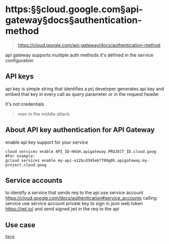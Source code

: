 # https:§§cloud.google.com§api-gateway§docs§authentication-method
> https://cloud.google.com/api-gateway/docs/authentication-method

api gateway supports multiple auth methods
it's defined in the service configuration 

## API keys

api key is simple string that identifies a prj
developer generates api key and embed that key in every call as query parameter or in the request header

it's not credentials 
> man in the middle attack

## About API key authentication for API Gateway

enable api key support for your service

```
cloud services enable API_ID-HASH.apigateway.PROJECT_ID.cloud.goog
#For example:
gcloud services enable my-api-a12bcd345e67f89g0h.apigateway.my-project.cloud.goog
```

## Service accounts

to identify a service that sends req to the api  use service account
https://cloud.google.com/docs/authentication#service_accounts
calling service use service account private key  to sign in json web token
https://jwt.io/ and send signed jwt in the req to  the api

## Use case
[`here`](../https:§§cloud.google.com§api-gateway§docs§authenticate-service-account/readme.md)
